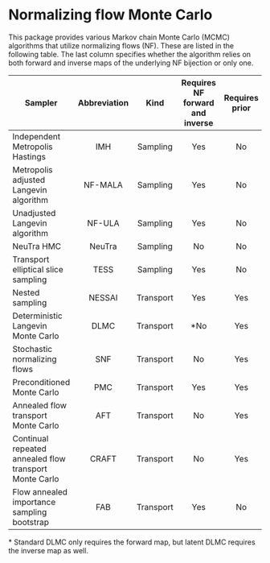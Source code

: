 # Normalizing flow Monte Carlo

This package provides various Markov chain Monte Carlo (MCMC) algorithms that utilize normalizing flows (NF).
These are listed in the following table.
The last column specifies whether the algorithm relies on both forward and inverse maps of the underlying NF bijection
or only one.

| Sampler                                                | Abbreviation |   Kind    | Requires NF forward and inverse | Requires prior | 
|--------------------------------------------------------|:------------:|:---------:|:-------------------------------:|:--------------:|
| Independent Metropolis Hastings                        |     IMH      | Sampling  |               Yes               |       No       |
| Metropolis adjusted Langevin algorithm                 |   NF-MALA    | Sampling  |               Yes               |       No       |
| Unadjusted Langevin algorithm                          |    NF-ULA    | Sampling  |               Yes               |       No       |
| NeuTra HMC                                             |    NeuTra    | Sampling  |               No                |       No       |
| Transport elliptical slice sampling                    |     TESS     | Sampling  |               Yes               |       No       |
| Nested sampling                                        |    NESSAI    | Transport |               Yes               |      Yes       |
| Deterministic Langevin Monte Carlo                     |     DLMC     | Transport |               *No               |      Yes       |
| Stochastic normalizing flows                           |     SNF      | Transport |               No                |      Yes       |
| Preconditioned Monte Carlo                             |     PMC      | Transport |               Yes               |      Yes       |
| Annealed flow transport Monte Carlo                    |     AFT      | Transport |               No                |      Yes       |
| Continual repeated annealed flow transport Monte Carlo |    CRAFT     | Transport |               No                |      Yes       |
| Flow annealed importance sampling bootstrap            |     FAB      | Transport |               Yes               |       No       |

&ast; Standard DLMC only requires the forward map, but latent DLMC requires the inverse map as well. 
